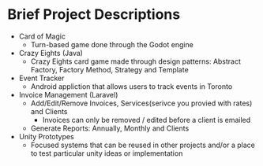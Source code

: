 # Brief Project Descriptions 
* Card of Magic
  * Turn-based game done through the Godot engine
* Crazy Eights (Java)
  * Crazy Eights card game made through design patterns: Abstract Factory, Factory Method, Strategy and Template
* Event Tracker
  * Android appliction that allows users to track events in Toronto
* Invoice Management (Laravel)
  * Add/Edit/Remove Invoices, Services(serivce you provied with rates) and Clients
    * Invoices can only be removed / edited before a client is emailed
  * Generate Reports: Annually, Monthly and Clients
* Unity Prototypes
  * Focused systems that can be reused in other projects and/or a place to test particular unity ideas or implementation
